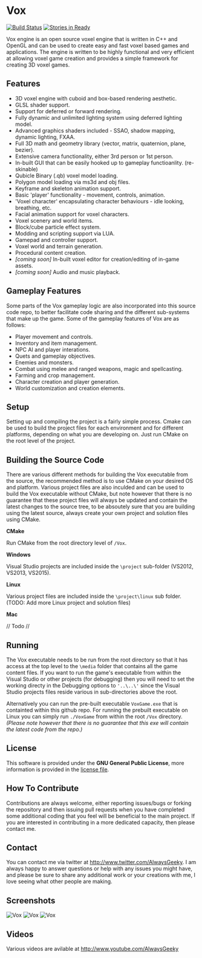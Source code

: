 # Vox
[![Build Status](http://circleci-badges-max.herokuapp.com/img/AlwaysGeeky/Vox/master?token=cf7352c6949877a9b363a72e88f9ad1ebbc213c4)](https://circleci.com/gh/AlwaysGeeky/Vox/tree/master)
[![Stories in Ready](https://badge.waffle.io/AlwaysGeeky/Vox.png?label=ready&title=Ready)](https://waffle.io/AlwaysGeeky/Vox)

Vox engine is an open source voxel engine that is written in C++ and OpenGL and can be used to create easy and fast voxel based games and applications. The engine is written to be highly functional and very efficient at allowing voxel game creation and provides a simple framework for creating 3D voxel games.

## Features
* 3D voxel engine with cuboid and box-based rendering aesthetic. 
* GLSL shader support.
* Support for deferred or forward rendering.
* Fully dynamic and unlimited lighting system using deferred lighting model.
* Advanced graphics shaders included - SSAO, shadow mapping, dynamic lighting, FXAA.
* Full 3D math and geometry library (vector, matrix, quaternion, plane, bezier).
* Extensive camera functionality, either 3rd person or 1st person.
* In-built GUI that can be easily hooked up to gameplay functioanlity. (re-skinable)
* Qubicle Binary (.qb) voxel model loading.
* Polygon model loading via ms3d and obj files.
* Keyframe and skeleton animation support.
* Basic 'player' functionality - movement, controls, animation.
* 'Voxel character' encapsulating character behaviours - idle looking, breathing, etc.
* Facial animation support for voxel characters.
* Voxel scenery and world items.
* Block/cube particle effect system.
* Modding and scripting support via LUA.
* Gamepad and controller support.
* Voxel world and terrain generation.
* Procedural content creation.
* *[coming soon]* In-built voxel editor for creation/editing of in-game assets.
* *[coming soon]* Audio and music playback.

## Gameplay Features
Some parts of the Vox gameplay logic are also incorporated into this source code repo, to better facilitate code sharing and the different sub-systems that make up the game. Some of the gameplay features of Vox are as follows:
* Player movement and controls.
* Inventory and item management.
* NPC AI and player interations.
* Quets and gameplay objectives.
* Enemies and monsters.
* Combat using melee and ranged weapons, magic and spellcasting.
* Farming and crop management.
* Character creation and player generation.
* World customization and creation elements.

## Setup
Setting up and compiling the project is a fairly simple process. Cmake can be used to build the project files for each environment and for different platforms, depending on what you are developing on. Just run CMake on the root level of the project.

## Building the Source Code

There are various different methods for building the Vox executable from the source, the recommended method is to use CMake on your desired OS and platform. Various project files are also inculded and can be used to build the Vox executable without CMake, but note however that there is no guarantee that these project files will always be updated and contain the latest changes to the source tree, to be absoutely sure that you are building using the latest source, always create your own project and solution files using CMake.

**CMake**

Run CMake from the root directory level of ```/Vox```.

**Windows**

Visual Studio projects are included inside the ```\project``` sub-folder (VS2012, VS2013, VS2015).

**Linux**

Various project files are included inside the ```\project\linux``` sub folder. (TODO: Add more Linux project and solution files)

**Mac**

// Todo //

## Running
The Vox executable needs to be run from the root directory so that it has access at the top level to the ```\media``` folder that contains all the game content files. If you want to run the game's executable from within the Visual Studio or other projects (for debugging) then you will need to set the working directy in the Debugging options to ```'..\..\'``` since the Visual Studio projects files reside various in sub-directories above the root.

Alternatively you can run the pre-built executable ```VoxGame.exe``` that is containted within this github repo. For running the prebuilt executable on Linux you can simply run ```./VoxGame``` from within the root ```/Vox``` directory. *(Please note however that there is no guarantee that this exe will contain the latest code from the repo.)*

## License
This software is provided under the **GNU General Public License**, more information is provided in the [license file](https://github.com/AlwaysGeeky/Vox/blob/master/LICENSE.md).

## How To Contribute
Contributions are always welcome, either reporting issues/bugs or forking the repository and then issuing pull requests when you have completed some additional coding that you feel will be beneficial to the main project. If you are interested in contributing in a more dedicated capacity, then please contact me.

## Contact
You can contact me via twitter at http://www.twitter.com/AlwaysGeeky. I am always happy to answer questions or help with any issues you might have, and please be sure to share any additional work or your creations with me, I love seeing what other people are making.

## Screenshots
![Vox](http://i.imgur.com/usPCqJt.png)
![Vox](http://i.imgur.com/mZ85dWP.png)
![Vox](http://i.imgur.com/ai0qMfD.png)

## Videos
Various videos are avilable at http://www.youtube.com/AlwaysGeeky
